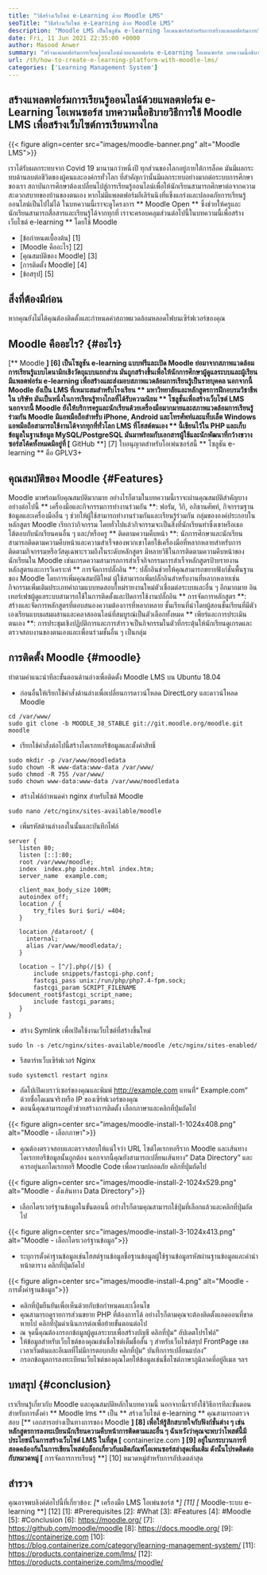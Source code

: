 ```yaml
---
title: "วิธีสร้างเว็บไซต์ e-Learning ด้วย Moodle LMS" 
seoTitle: "วิธีสร้างเว็บไซต์ e-Learning ด้วย Moodle LMS" 
description: "Moodle LMS เป็นโซลูชัน e-learning โอเพนซอร์สสำหรับการสร้างแพลตฟอร์มการเรียนรู้ออนไลน์ ตรวจสอบคำแนะนำเพื่อทำความคุ้นเคยกับมัน" 
date: Fri, 11 Jun 2021 22:35:00 +0000
author: Masood Anwer
summary: "สร้างแพลตฟอร์มการเรียนรู้ออนไลน์ด้วยแพลตฟอร์ม e-Learning โอเพนซอร์ส บทความนี้อธิบายวิธีการใช้ Moodle LMS เพื่อสร้างเว็บไซต์การเรียนทางไกล" 
url: /th/how-to-create-e-learning-platform-with-moodle-lms/
categories: ['Learning Management System']
---
```


## สร้างแพลตฟอร์มการเรียนรู้ออนไลน์ด้วยแพลตฟอร์ม e-Learning โอเพนซอร์ส บทความนี้อธิบายวิธีการใช้ Moodle LMS เพื่อสร้างเว็บไซต์การเรียนทางไกล

{{< figure align=center src="images/moodle-banner.png" alt="Moodle LMS">}}

เราได้รับผลกระทบจาก Covid 19 มานานกว่าหนึ่งปี ทุกส่วนของโลกอยู่ภายใต้การล็อค มันมีผลกระทบด้านลบต่อชีวิตของผู้คนและองค์กรทั่วโลก ที่สำคัญกว่านั้นมีผลกระทบอย่างมากต่อระบบการศึกษาของเรา สถาบันการศึกษาต้องเปลี่ยนไปสู่การเรียนรู้ออนไลน์เพื่อให้นักเรียนสามารถศึกษาต่อจากความสะดวกสบายของบ้านของตนเอง หากไม่มีแพลตฟอร์มอีเลิร์นนิงที่แข็งแกร่งและปลอดภัยการเรียนรู้ออนไลน์เป็นไปไม่ได้ ในบทความนี้เราจะดูโครงการ ** Moodle Open ** ซึ่งช่วยให้ครูและนักเรียนสามารถสื่อสารและเรียนรู้ได้จากทุกที่
เราจะครอบคลุมส่วนต่อไปนี้ในบทความนี้เพื่อสร้างเว็บไซต์ e-learning ** โดยใช้ Moodle
  * [ข้อกำหนดเบื้องต้น] [1]
  * [Moodle คืออะไร] [2]
  * [คุณสมบัติของ Moodle] [3]
  * [การติดตั้ง Moodle] [4]
  * [ข้อสรุป] [5]

## สิ่งที่ต้องมีก่อน
หากคุณยังไม่ได้คุณต้องติดตั้งและกำหนดค่าสภาพแวดล้อมหลอดไฟบนเซิร์ฟเวอร์ของคุณ

## Moodle คืออะไร? {#อะไร}
[** Moodle **] [6] เป็นโซลูชัน e-learning แบบฟรีและเปิด Moodle ย่อมาจากสภาพแวดล้อมการเรียนรู้แบบไดนามิกเชิงวัตถุแบบแยกส่วน มันถูกสร้างขึ้นเพื่อให้นักการศึกษาผู้ดูแลระบบและผู้เรียนมีแพลตฟอร์ม e-learning เพื่อสร้างและส่งมอบสภาพแวดล้อมการเรียนรู้เป็นรายบุคคล นอกจากนี้ Moodle ยังเป็น LMS ที่เหมาะสมสำหรับโรงเรียน ** มหาวิทยาลัยและหลักสูตรการฝึกอบรมวิชาชีพใน บริษัท มันเป็นหนึ่งในการเรียนรู้ทางไกลที่ได้รับความนิยม ** โซลูชั่นเพื่อสร้างเว็บไซต์ LMS นอกจากนี้ Moodle ยังให้บริการครูและนักเรียนด้วยเครื่องมือมากมายและสภาพแวดล้อมการเรียนรู้ร่วมกัน Moodle มีแอพมือถือสำหรับ iPhone, Android และโทรศัพท์และแท็บเล็ต Windows แอพมือถือสามารถใช้งานได้จากทุกที่ทั่วโลก LMS ที่โฮสต์ตนเอง ** นี้เขียนไว้ใน PHP และเก็บข้อมูลในฐานข้อมูล MySQL/PostgreSQL มันมาพร้อมกับเอกสารผู้ใช้และนักพัฒนาที่กว้างขวาง ซอร์สโค้ดทั้งหมดมีอยู่ที่ [** GitHub **] [7] ใบอนุญาตสำหรับโอเพ่นซอร์สนี้ ** โซลูชัน e-learning ** คือ GPLV3+

## คุณสมบัติของ Moodle {#Features}
Moodle มาพร้อมกับคุณสมบัติมากมาย อย่างไรก็ตามในบทความนี้เราจะผ่านคุณสมบัติสำคัญบางอย่างต่อไปนี้
** เครื่องมือและกิจกรรมการทำงานร่วมกัน **: ฟอรัม, วิกิ, อภิธานศัพท์, กิจกรรมฐานข้อมูลและเครื่องมืออื่น ๆ ช่วยให้ผู้ใช้สามารถทำงานร่วมกันและเรียนรู้ร่วมกัน กลุ่มขององค์ประกอบในหลักสูตร Moodle เรียกว่ากิจกรรม โดยทั่วไปแล้วกิจกรรมจะเป็นสิ่งที่นักเรียนทำซึ่งเขาหรือเธอโต้ตอบกับนักเรียนคนอื่น ๆ และ/หรือครู
** ติดตามความคืบหน้า **: นักการศึกษาและนักเรียนสามารถติดตามความคืบหน้าและความสำเร็จของพวกเขาโดยใช้เครื่องมือที่หลากหลายสำหรับการติดตามกิจกรรมหรือวัสดุเฉพาะรวมถึงในระดับหลักสูตร มีหลายวิธีในการติดตามความคืบหน้าของนักเรียนใน Moodle เช่นเกรดความสามารถการสำเร็จกิจกรรมการสำเร็จหลักสูตรป้ายรายงานหลักสูตรและการวิเคราะห์
** การจัดการปลั๊กอิน **: ปลั๊กอินช่วยให้คุณสามารถขยายฟังก์ชั่นพื้นฐานของ Moodle โดยการเพิ่มคุณสมบัติใหม่ ผู้ใช้สามารถเพิ่มปลั๊กอินสำหรับงานที่หลากหลายเช่นกิจกรรมเพิ่มเติมประเภทคำถามแบบทดสอบใหม่รายงานใหม่ตัวเชื่อมต่อระบบและอื่น ๆ อีกมากมาย อินเทอร์เฟซผู้ดูแลระบบสามารถใช้ในการติดตั้งและปิดการใช้งานปลั๊กอิน
** การจัดการหลักสูตร **: สร้างและจัดการหลักสูตรที่ตอบสนองความต้องการที่หลากหลาย ชั้นเรียนที่นำโดยผู้สอนชั้นเรียนที่มีตัวเองเรียนแบบผสมผสานและคลาสออนไลน์ที่สมบูรณ์เป็นตัวเลือกทั้งหมด
** เพียร์และการประเมินตนเอง **: การประชุมเชิงปฏิบัติการและการสำรวจเป็นกิจกรรมในตัวที่กระตุ้นให้นักเรียนดูเกรดและตรวจสอบงานของตนเองและเพื่อนร่วมชั้นอื่น ๆ เป็นกลุ่ม

## การติดตั้ง Moodle {#moodle}
ทำตามคำแนะนำทีละขั้นตอนด้านล่างเพื่อติดตั้ง Moodle LMS บน Ubuntu 18.04
  * ก่อนอื่นให้เรียกใช้คำสั่งด้านล่างเพื่อเปลี่ยนการดาวน์โหลด DirectLory และดาวน์โหลด Moodle
```
cd /var/www/
sudo git clone -b MOODLE_38_STABLE git://git.moodle.org/moodle.git moodle
```
  * เรียกใช้คำสั่งต่อไปนี้สร้างไดเรกทอรีข้อมูลและตั้งค่าสิทธิ์
```
sudo mkdir -p /var/www/moodledata
sudo chown -R www-data:www-data /var/www/
sudo chmod -R 755 /var/www/
sudo chown www-data:www-data /var/www/moodledata
```
  * สร้างไฟล์กำหนดค่า nginx สำหรับไซต์ Moodle
```
sudo nano /etc/nginx/sites-available/moodle
```
  * เพิ่มรหัสด้านล่างลงในนั้นและบันทึกไฟล์
```
server {
   listen 80;
   listen [::]:80;
   root /var/www/moodle;
   index  index.php index.html index.htm;
   server_name  example.com;

   client_max_body_size 100M;
   autoindex off;
   location / {
       try_files $uri $uri/ =404;
   }

   location /dataroot/ {
     internal;
     alias /var/www/moodledata/;
   }

   location ~ [^/].php(/|$) {
       include snippets/fastcgi-php.conf;
       fastcgi_pass unix:/run/php/php7.4-fpm.sock;
       fastcgi_param SCRIPT_FILENAME $document_root$fastcgi_script_name;
       include fastcgi_params;
   }
}
```
  * สร้าง Symlink เพื่อเปิดใช้งานเว็บไซต์ที่สร้างขึ้นใหม่
```
sudo ln -s /etc/nginx/sites-available/moodle /etc/nginx/sites-enabled/
```
  * รีสตาร์ทเว็บเซิร์ฟเวอร์ Nginx
```
sudo systemctl restart nginx
```
  * ถัดไปเปิดเบราว์เซอร์ของคุณและพิมพ์ http://example.com แทนที่“ Example.com” ด้วยชื่อโดเมนจริงหรือ IP ของเซิร์ฟเวอร์ของคุณ
  * ตอนนี้คุณสามารถดูตัวช่วยสร้างการติดตั้ง เลือกภาษาและคลิกที่ปุ่มถัดไป

{{< figure align=center src="images/moodle-install-1-1024x408.png" alt="Moodle - เลือกภาษา">}}

  * คุณต้องตรวจสอบและตรวจสอบให้แน่ใจว่า URL ไซต์ไดเรกทอรีราก Moodle และเส้นทางไดเรกทอรีข้อมูลนั้นถูกต้อง นอกจากนี้คุณยังสามารถเปลี่ยนเส้นทาง“ Data Directory” และควรอยู่นอกไดเรกทอรี Moodle Code เพื่อความปลอดภัย คลิกที่ปุ่มถัดไป

{{< figure align=center src="images/moodle-install-2-1024x529.png" alt="Moodle - ตั้งเส้นทาง Data Directory">}}

  * เลือกไดรเวอร์ฐานข้อมูลในขั้นตอนนี้ อย่างไรก็ตามคุณสามารถใช้ปุ่มที่เลือกแล้วและคลิกที่ปุ่มถัดไป

{{< figure align=center src="images/moodle-install-3-1024x413.png" alt="Moodle - เลือกไดรเวอร์ฐานข้อมูล">}}

  * ระบุการตั้งค่าฐานข้อมูลเช่นโฮสต์ฐานข้อมูลชื่อฐานข้อมูลผู้ใช้ฐานข้อมูลรหัสผ่านฐานข้อมูลและคำนำหน้าตาราง คลิกที่ปุ่มถัดไป

{{< figure align=center src="images/moodle-install-4.png" alt="Moodle - การตั้งค่าฐานข้อมูล">}}

  * คลิกที่ปุ่มยืนยันเพื่อเห็นด้วยกับข้อกำหนดและเงื่อนไข
  * คุณสามารถดูรายการส่วนขยาย PHP ที่ต้องการได้ อย่างไรก็ตามคุณจะต้องติดตั้งแอดออนที่ขาดหายไป คลิกที่ปุ่มดำเนินการต่อเพื่อย้ายขั้นตอนต่อไป
  * ณ จุดนี้คุณต้องกรอกข้อมูลผู้ดูแลระบบเพื่อสร้างบัญชี คลิกที่ปุ่ม“ อัปเดตโปรไฟล์”
  * ให้ข้อมูลสำหรับเว็บไซต์ของคุณเช่นชื่อไซต์เต็มชื่อสั้น ๆ สำหรับเว็บไซต์สรุป FrontPage เขตเวลาเริ่มต้นและอีเมลที่ไม่มีการตอบกลับ คลิกที่ปุ่ม“ บันทึกการเปลี่ยนแปลง”
  * กรอกข้อมูลการลงทะเบียนเว็บไซต์ของคุณโดยให้ข้อมูลเช่นชื่อไซต์ภาษาภูมิภาคที่อยู่อีเมล ฯลฯ

## บทสรุป {#conclusion}
เราเรียนรู้เกี่ยวกับ Moodle และคุณสมบัติหลักในบทความนี้ นอกจากนี้เรายังใช้วิธีการทีละขั้นตอนสำหรับการตั้งค่า ** Moodle lms ** เป็น ** สร้างเว็บไซต์ e-learning ** คุณสามารถตรวจสอบ [** เอกสารอย่างเป็นทางการของ Moodle **] [8] เพื่อให้รู้สึกสบายใจกับฟังก์ชั่นต่าง ๆ เช่นหลักสูตรการลงทะเบียนนักเรียนความคืบหน้าการติดตามและอื่น ๆ ฉันหวังว่าคุณจะพบว่าโพสต์นี้มีประโยชน์ในการสร้างเว็บไซต์ LMS
ในที่สุด [** containerize.com **] [9] อยู่ในกระบวนการที่สอดคล้องกันในการเขียนโพสต์บล็อกเกี่ยวกับผลิตภัณฑ์โอเพนซอร์สล่าสุดเพิ่มเติม ดังนั้นโปรดติดต่อกับหมวดหมู่ [** การจัดการการเรียนรู้ **] [10] หมวดหมู่สำหรับการอัปเดตล่าสุด

## สำรวจ
คุณอาจพบลิงค์ต่อไปนี้ที่เกี่ยวข้อง:
  *[** เครื่องมือ LMS โอเพ่นซอร์ส **] [11]
  *[** Moodle-ระบบ e-learning **] [12]
[1]: #Prerequisites
[2]: #What
[3]: #Features
[4]: #Moodle
[5]: #Conclusion
[6]: https://moodle.org/
[7]: https://github.com/moodle/moodle
[8]: https://docs.moodle.org/
[9]: https://containerize.com
[10]: https://blog.containerize.com/category/learning-management-system/
[11]: https://products.containerize.com/lms/
[12]: https://products.containerize.com/lms/moodle/
